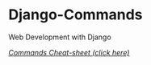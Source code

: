# Django-Commands
Web Development with Django

_[Commands Cheat-sheet (click here)](https://github.com/rblignou/Django-Commands-Cheatsheet/blob/d80d7e9d30f4223eb21993c09a1114d37530452c/Django-commands-file)_
